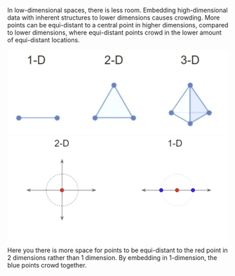 In low-dimensional spaces, there is less room. Embedding high-dimensional data with inherent structures to lower dimensions causes crowding. More points can be equi-distant to a central point in higher dimensions, compared to lower dimensions, where equi-distant points crowd in the lower amount of equi-distant locations.

![](../../attachments/image/Crowding%20Problem-1737834414627.jpeg)![](../../attachments/image/Crowding%20Problem-1737834455460.jpeg)
Here you there is more space for points to be equi-distant to the red point in 2 dimensions rather than 1 dimension. By embedding in 1-dimension, the blue points crowd together.